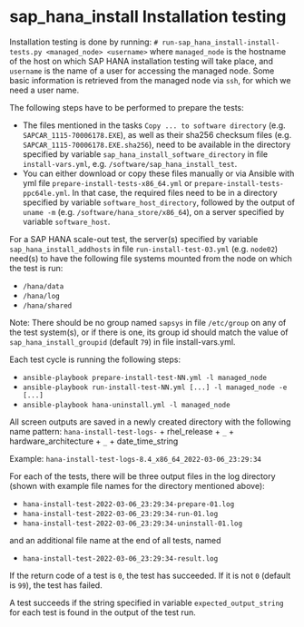 # sap_hana_install Installation testing

Installation testing is done by running:
`# run-sap_hana_install-install-tests.py <managed_node> <username>`
where `managed_node` is the hostname of the host on which SAP HANA installation testing will take place,
and `username` is the name of a user for accessing the managed node. Some basic information is retrieved
from the managed node via `ssh`, for which we need a user name.

The following steps have to be performed to prepare the tests:
- The files mentioned in the tasks `Copy ... to software directory` (e.g. `SAPCAR_1115-70006178.EXE`),
  as well as their sha256 checksum files (e.g. `SAPCAR_1115-70006178.EXE.sha256`), need to be available
  in the directory specified by variable `sap_hana_install_software_directory` in file 
  `install-vars.yml`, e.g. `/software/sap_hana_install_test`.
- You can either download or copy these files manually or via Ansible with yml file
  `prepare-install-tests-x86_64.yml` or `prepare-install-tests-ppc64le.yml`.
  In that case, the required files need to be in a directory specified by variable `software_host_directory`,
  followed by the output of `uname -m` (e.g. `/software/hana_store/x86_64`), on a server
  specified by variable `software_host`.

For a SAP HANA scale-out test, the server(s) specified by variable `sap_hana_install_addhosts` in file
`run-install-test-03.yml` (e.g. `node02`) need(s) to have the following file systems mounted from the node on
which the test is run:
- `/hana/data`
- `/hana/log`
- `/hana/shared`

Note: There should be no group named `sapsys` in file `/etc/group` on any of the test system(s), or if
there is one, its group id should match the value of `sap_hana_install_groupid` (default `79`) in file
install-vars.yml.

Each test cycle is running the following steps:
- `ansible-playbook prepare-install-test-NN.yml -l managed_node`
- `ansible-playbook run-install-test-NN.yml [...] -l managed_node -e [...]`
- `ansible-playbook hana-uninstall.yml -l managed_node`

All screen outputs are saved in a newly created directory with the following name pattern:
`hana-install-test-logs-` + rhel_release + `_` + hardware_architecture + `_` + date_time_string

Example:
`hana-install-test-logs-8.4_x86_64_2022-03-06_23:29:34`

For each of the tests, there will be three output files in the log directory (shown with
example file names for the directory mentioned above):
- `hana-install-test-2022-03-06_23:29:34-prepare-01.log`
- `hana-install-test-2022-03-06_23:29:34-run-01.log`
- `hana-install-test-2022-03-06_23:29:34-uninstall-01.log`

and an additional file name at the end of all tests, named
- `hana-install-test-2022-03-06_23:29:34-result.log`

If the return code of a test is `0`, the test has succeeded. If it is not `0` (default is `99`),
the test has failed.

A test succeeds if the string specified in variable `expected_output_string` for each test is found
in the output of the test run.
